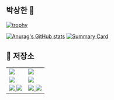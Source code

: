 ## 박상한 👋
[![trophy](https://github-profile-trophy.vercel.app/?username=parksanghan)](https://github.com/ryo-ma/github-profile-trophy)

[![Anurag's GitHub stats](https://github-readme-stats.vercel.app/api?username=parksanghan)](https://github.com/anuraghazra/github-readme-stats)
[![Summary Card](https://github-profile-summary-cards.vercel.app/api/cards/profile-details?username=parksanghan)](https://github.com/vn7n24fzkq/github-profile-summary-cards)

## 📌 저장소  

<table>
  <tr>
    <td>
      <a href="https://github.com/parksanghan/Csharp.NET">
        <img src="https://github-readme-stats.vercel.app/api/pin/?username=parksanghan&repo=Csharp.NET" />
      </a>
    </td>
    <td>
      <a href="https://github.com/parksanghan/ML_DL_Keras">
        <img src="https://github-readme-stats.vercel.app/api/pin/?username=parksanghan&repo=ML_DL_Keras" />
      </a>
    </td>
  </tr>
  <tr>
    <td>
      <a href="https://github.com/parksanghan/Spring-Netty-SocketIO">
        <img src="https://github-readme-stats.vercel.app/api/pin/?username=parksanghan&repo=Spring-Netty-SocketIO" />
      </a>
    </td>
    <td>
      <a href="https://github.com/parksanghan/MAUI">
        <img src="https://github-readme-stats.vercel.app/api/pin/?username=parksanghan&repo=MAUI" />
      </a>
    </td>
  </tr>
  <tr>
    <td>
      <a href="https://github.com/parksanghan/Keroro_Fighter">
        <img src="https://github-readme-stats.vercel.app/api/pin/?username=parksanghan&repo=Keroro_Fighter" />
      </a>
      <a href="https://github.com/parksanghan/Keroro_Fighter">
        <img src="https://img.shields.io/badge/Keroro_Fighter-%2300AEEF.svg?style=for-the-badge&logo=keroro&logoColor=white" />
      </a>
    </td>
    <td>
      <a href="https://github.com/parksanghan/Keroro_Pang_Pang">
        <img src="https://github-readme-stats.vercel.app/api/pin/?username=parksanghan&repo=Keroro_Pang_Pang" />
         <img src="https://img.shields.io/badge/Keroro_Pang_Pang-%2300AEEF.svg?style=for-the-badge&logo=keroro&logoColor=white" />
      </a>
    </td>
  </tr>
</table>
